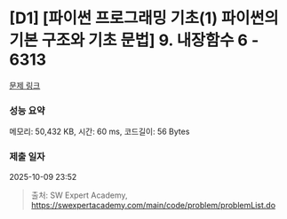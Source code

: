 # [D1] [파이썬 프로그래밍 기초(1) 파이썬의 기본 구조와 기초 문법] 9. 내장함수 6 - 6313 

[문제 링크](https://swexpertacademy.com/main/code/problem/problemDetail.do?contestProbId=AWcWETX65WADFAU4) 

### 성능 요약

메모리: 50,432 KB, 시간: 60 ms, 코드길이: 56 Bytes

### 제출 일자

2025-10-09 23:52



> 출처: SW Expert Academy, https://swexpertacademy.com/main/code/problem/problemList.do